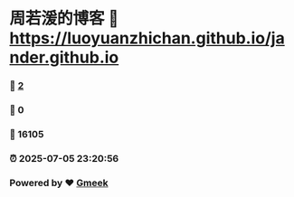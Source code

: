 # 周若湲的博客 :link: https://luoyuanzhichan.github.io/jander.github.io 
### :page_facing_up: [2](https://luoyuanzhichan.github.io/jander.github.io/tag.html) 
### :speech_balloon: 0 
### :hibiscus: 16105 
### :alarm_clock: 2025-07-05 23:20:56 
### Powered by :heart: [Gmeek](https://github.com/Meekdai/Gmeek)
